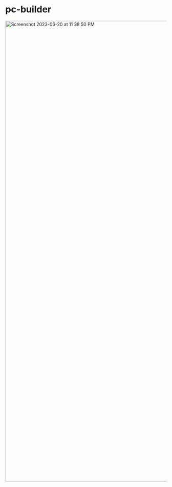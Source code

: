 # pc-builder

<img width="1440" alt="Screenshot 2023-06-20 at 11 38 50 PM" src="https://github.com/Nimesh19666/pc-builder/assets/120129455/8bd9cb64-396f-4f16-bdf7-a74514467ebf">
